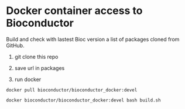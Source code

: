 # Docker container access to Bioconductor 

Build and check with lastest Bioc version a list of packages cloned from GitHub.

1. git clone this repo

2. save url in packages

3. run docker

```
docker pull bioconductor/bioconductor_docker:devel

docker bioconductor/bioconductor_docker:devel bash build.sh 

```
